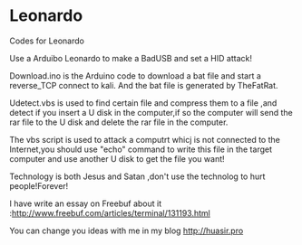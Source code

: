 # Leonardo
Codes for Leonardo

Use a Arduibo Leonardo to make a BadUSB and set a HID attack! 

Download.ino is the Arduino code to download a bat file and start a reverse_TCP connect to kali. And the bat file is generated by TheFatRat.

Udetect.vbs is used to find certain file and compress them to a file ,and detect if you insert a U disk in the computer,if so the computer will send the rar file to the U disk and delete the rar file in the computer.

The vbs script is used to attack a computrt whicj is not connected to the Internet,you should use "echo" command to write this file in the target computer and use another U disk to get the file you want!

Technology is both Jesus and Satan ,don't use the technolog to hurt people!Forever!

I have write an essay on Freebuf about it :http://www.freebuf.com/articles/terminal/131193.html

You can change you ideas with me in my blog http://huasir.pro
